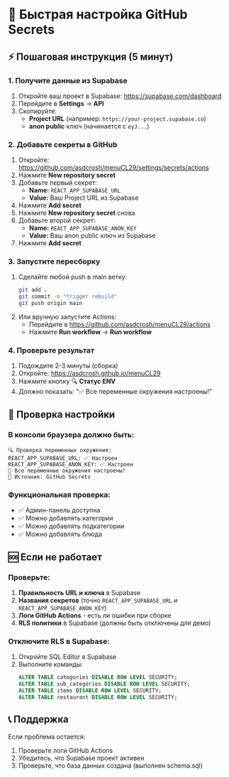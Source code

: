 # 🚀 Быстрая настройка GitHub Secrets

## ⚡ Пошаговая инструкция (5 минут)

### 1. Получите данные из Supabase
1. Откройте ваш проект в Supabase: https://supabase.com/dashboard
2. Перейдите в **Settings** → **API**
3. Скопируйте:
   - **Project URL** (например: `https://your-project.supabase.co`)
   - **anon public** ключ (начинается с `eyJ...`)

### 2. Добавьте секреты в GitHub
1. Откройте: https://github.com/asdcrosh/menuCL29/settings/secrets/actions
2. Нажмите **New repository secret**
3. Добавьте первый секрет:
   - **Name:** `REACT_APP_SUPABASE_URL`
   - **Value:** Ваш Project URL из Supabase
4. Нажмите **Add secret**
5. Нажмите **New repository secret** снова
6. Добавьте второй секрет:
   - **Name:** `REACT_APP_SUPABASE_ANON_KEY`
   - **Value:** Ваш anon public ключ из Supabase
7. Нажмите **Add secret**

### 3. Запустите пересборку
1. Сделайте любой push в main ветку:
   ```bash
   git add .
   git commit -m "trigger rebuild"
   git push origin main
   ```
2. Или вручную запустите Actions:
   - Перейдите в https://github.com/asdcrosh/menuCL29/actions
   - Нажмите **Run workflow** → **Run workflow**

### 4. Проверьте результат
1. Подождите 2-3 минуты (сборка)
2. Откройте: https://asdcrosh.github.io/menuCL29
3. Нажмите кнопку 🔍 **Статус ENV**
4. Должно показать: "✅ Все переменные окружения настроены!"

## 🔧 Проверка настройки

### В консоли браузера должно быть:
```
🔍 Проверка переменных окружения:
REACT_APP_SUPABASE_URL: ✅ Настроен
REACT_APP_SUPABASE_ANON_KEY: ✅ Настроен
🎉 Все переменные окружения настроены!
📍 Источник: GitHub Secrets
```

### Функциональная проверка:
- ✅ Админ-панель доступна
- ✅ Можно добавлять категории
- ✅ Можно добавлять подкатегории
- ✅ Можно добавлять блюда

## 🆘 Если не работает

### Проверьте:
1. **Правильность URL и ключа** в Supabase
2. **Названия секретов** (точно `REACT_APP_SUPABASE_URL` и `REACT_APP_SUPABASE_ANON_KEY`)
3. **Логи GitHub Actions** - есть ли ошибки при сборке
4. **RLS политики** в Supabase (должны быть отключены для демо)

### Отключите RLS в Supabase:
1. Откройте SQL Editor в Supabase
2. Выполните команды:
   ```sql
   ALTER TABLE categories DISABLE ROW LEVEL SECURITY;
   ALTER TABLE sub_categories DISABLE ROW LEVEL SECURITY;
   ALTER TABLE items DISABLE ROW LEVEL SECURITY;
   ALTER TABLE restaurant DISABLE ROW LEVEL SECURITY;
   ```

## 📞 Поддержка

Если проблема остается:
1. Проверьте логи GitHub Actions
2. Убедитесь, что Supabase проект активен
3. Проверьте, что база данных создана (выполнен schema.sql)
